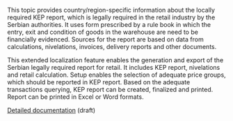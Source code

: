 This topic provides country/region-specific information about the locally required KEP report, which is legally required in the retail industry by the Serbian authorities. It uses form prescribed by a rule book in which the entry, exit and condition of goods in the warehouse are need to be financially evidenced. Sources for the report are based on data from calculations, nivelations, invoices, delivery reports and other documents.

This extended localization feature enables the generation and export of the Serbian legally required report for retail. It includes KEP report, nivelations and retail calculation. Setup enables the selection of adequate price groups, which should be reported in KEP report. Based on the adequate transactions querying, KEP report can be created, finalized and printed. Report can be printed in Excel or Word formats.

[Detailed documentation](http://axweb/D365O%20Localization%20Documents/D365%20ext%20LOC_RS%20Retail%20KEP%20book-draft.docx?Web=1) (draft)